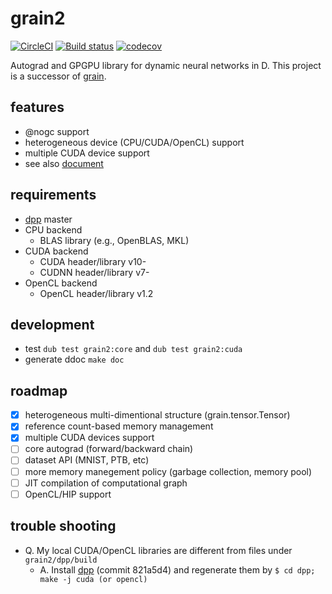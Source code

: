 # grain2

[![CircleCI](https://circleci.com/gh/ShigekiKarita/grain2.svg?style=svg)](https://circleci.com/gh/ShigekiKarita/grain2)
[![Build status](https://ci.appveyor.com/api/projects/status/xd6ux9097brdbs61?svg=true)](https://ci.appveyor.com/project/ShigekiKarita/grain2)
[![codecov](https://codecov.io/gh/ShigekiKarita/grain2/branch/master/graph/badge.svg)](https://codecov.io/gh/ShigekiKarita/grain2)

Autograd and GPGPU library for dynamic neural networks in D.
This project is a successor of [grain](https://github.com/ShigekiKarita/grain).

## features

- @nogc support
- heterogeneous device (CPU/CUDA/OpenCL) support
- multiple CUDA device support
- see also [document]([![CircleCI](https://circleci.com/gh/ShigekiKarita/grain2.svg?style=svg)](https://circleci.com/gh/ShigekiKarita/grain2))

## requirements

- [dpp](https://github.com/atilaneves/dpp) master
- CPU backend
  - BLAS library (e.g., OpenBLAS, MKL)
- CUDA backend
  - CUDA header/library v10-
  - CUDNN header/library v7-
- OpenCL backend
  - OpenCL header/library v1.2

## development

- test `dub test grain2:core` and `dub test grain2:cuda`
- generate ddoc `make doc`

## roadmap

- [x] heterogeneous multi-dimentional structure (grain.tensor.Tensor)
- [x] reference count-based memory management
- [x] multiple CUDA devices support
- [ ] core autograd (forward/backward chain)
- [ ] dataset API (MNIST, PTB, etc)
- [ ] more memory manegement policy (garbage collection, memory pool)
- [ ] JIT compilation of computational graph
- [ ] OpenCL/HIP support

## trouble shooting

- Q. My local CUDA/OpenCL libraries are different from files under `grain2/dpp/build`
  - A. Install [dpp](https://github.com/atilaneves/dpp) (commit 821a5d4) and regenerate them by `$ cd dpp; make -j cuda (or opencl)`

